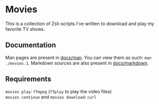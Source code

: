 # Movies

This is a collection of Zsh scripts I've written to download and play my favorite TV shows.  

## Documentation

Man pages are present in [docs/man](docs/man). You can view them as such: `man ./movies.1`. Markdown sources are also present in [docs/markdown](docs/markdown).

## Requirements

`movies play`: `ffmpeg` (`ffplay` to play the video files)  
`movies continue` and `movies download`: `curl`  

